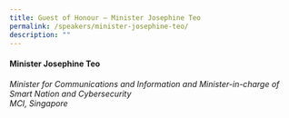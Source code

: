 ```yaml
---
title: Guest of Honour – Minister Josephine Teo
permalink: /speakers/minister-josephine-teo/
description: ""
---
```

#### **Minister Josephine Teo**

*Minister for Communications and Information and Minister-in-charge of Smart Nation and Cybersecurity <br>
MCI, Singapore*
